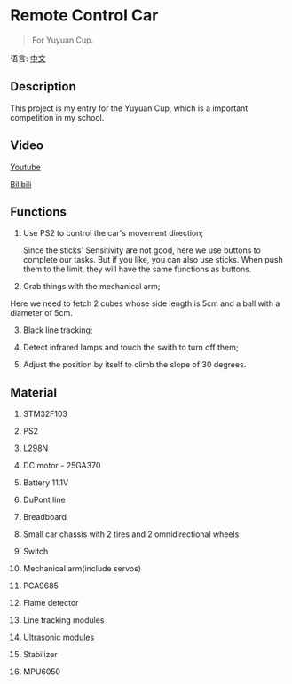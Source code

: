 Remote Control Car
===
>For Yuyuan Cup.

语言: [中文](https://github.com/yuukidach/Remote-Control-Car/blob/master/README.md)

## Description

This project is my entry for the Yuyuan Cup, which is a important competition in my school.    

## Video
[Youtube](https://www.youtube.com/watch?v=TuZoL8VEveQ)</br>

[Bilibili](http://www.bilibili.com/video/av7870024/)

## Functions
1. Use PS2 to control the car's movement direction;
	
	Since the sticks' Sensitivity are not good, here we use buttons to complete our tasks. But if you like, you can also use sticks. When push them to the limit, they will have the same functions as buttons.

2. Grab things with the mechanical arm;
  
  Here we need to fetch 2 cubes whose side length is 5cm and a ball with a diameter of 5cm.

3. Black line tracking;

4. Detect infrared lamps and touch the swith to turn off them;

5. Adjust the position by itself to climb the slope of 30 degrees.

## Material
1. STM32F103 

2. PS2

3. L298N

4. DC motor - 25GA370

5. Battery 11.1V

6. DuPont line

7. Breadboard

8. Small car chassis with 2 tires and 2 omnidirectional wheels

9. Switch

10. Mechanical arm(include servos)

11. PCA9685

12. Flame detector

13. Line tracking modules

14. Ultrasonic modules

15. Stabilizer

16. MPU6050
